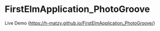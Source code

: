 # FirstElmApplication_PhotoGroove
Live Demo (https://h-matzy.github.io/FirstElmApplication_PhotoGroove/)
